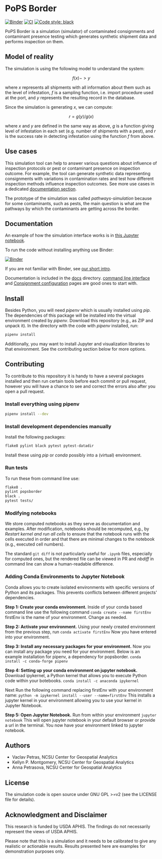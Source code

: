 # PoPS Border

[![Binder](https://mybinder.org/badge_logo.svg)](https://mybinder.org/v2/gh/ncsu-landscape-dynamics/popsborder/main?urlpath=lab/tree/examples/notebooks/basic_with_command_line.ipynb)
[![CI](https://github.com/ncsu-landscape-dynamics/popsborder/workflows/CI/badge.svg)](https://github.com/ncsu-landscape-dynamics/popsborder/actions/workflows/ci.yml)
[![Code style: black](https://img.shields.io/badge/code%20style-black-000000.svg)](https://github.com/psf/black)

PoPS Border is a simulation (simulator) of contaminated consignments and
contaminant presence testing which generates synthetic shipment data and
performs inspection on them.

## Model of reality

The simulation is using the following model to understand the system:

```math
f(x) -> y
```

where _x_ represents all shipments with all information about them
such as the level of infestation, _f_ is a sampling function,
i.e. import procedure used at the port,
and _y_ represents the resulting record in the database.

Since the simulation is generating _x_, we can compute:

```math
r = g(y) / g(x)
```

where _x_ and _y_ are defined in the same way as above,
_g_ is a function giving level of infestation in each set
(e.g. number of shipments with a pest),
and _r_ is the success rate in detecting infestation
using the function _f_ from above.

## Use cases

This simulation tool can help to answer various questions about influence
of inspection protocols or pest or contaminant presence on inspection outcome.
For example, the tool can generate synthetic data representing consignments
with variations in contamination rates and test how different inspection
methods influence inspection outcomes.
See more use cases in a dedicated [documentation section](docs/use_cases.md).

The prototype of the simulation was called _pathways-simulation_ because
for some contaminants, such as pests, the main question is what
are the pathways by which the contaminants are getting across the border.

## Documentation

An example of how the simulation interface works is in
[this Jupyter notebook](examples/notebooks/basic_with_command_line.ipynb).

To run the code without installing anything use Binder:

[![Binder](https://mybinder.org/badge_logo.svg)](https://mybinder.org/v2/gh/ncsu-landscape-dynamics/popsborder/main?urlpath=lab/tree/examples/notebooks/basic_with_command_line.ipynb)

If you are not familiar with Binder, see
[our short intro](docs/binder.md).

Documentation is included in the [docs](docs/) directory.
[command line interface](docs/cli.md)
and [Consignment configuration](docs/consignments.md)
pages are good ones to start with.

## Install

Besides Python, you will need _pipenv_ which is usually installed using _pip_.
The dependencies of this package will be installed into the virtual environment
created by _pipenv_. Download this repository (e.g., as ZIP and unpack it).
In the directory with the code with _pipenv_ installed, run:

```sh
pipenv install
```

Additionally, you may want to install Jupyter and visualization libraries
to that environment. See the contributing section below for more options.

## Contributing

To contribute to this repository it is handy to have a several packages
installed and then run certain tools before each commit or pull request,
however you will have a chance to see and correct the errors also after
you open a pull request.

### Install everything using pipenv

```sh
pipenv install --dev
```

### Install development dependencies manually

Install the following packages:

```sh
flake8 pylint black pytest pytest-datadir
```

Install these using _pip_ or _conda_ possibly into a (virtual)
environment.

### Run tests

To run these from command line use:

```sh
flake8 .
pylint popsborder
black .
pytest tests/
```

### Modifying notebooks

We store computed notebooks as they serve as documentation and
examples.
After modification, notebooks should be recomputed, e.g., by
_Restart kernel and run all cells_ to ensure that the notebook runs
with the cells executed in order and that there are minimal changes
to the notebook (e.g., executed cell numbers).

The standard `git diff` is not particularly useful for `.ipynb` files,
especially for computed ones, but the rendered file can be viewed in PR
and _nbdiff_ in command line can show a human-readable difference.

### Adding Conda Environments to Jupyter Notebook

 Conda allows you to create isolated environments with specific 
 versions of Python and its packages. This prevents conflicts between 
 different projects' dependencies.


**Step 1: Create your conda environment.**
Inside of your conda based command line use the following command
`conda create --name firstEnv`
firstEnv is the name of your environment. Change as needed.


**Step 2: Activate your environment.**
Using your newly created environment from the previous step, run
`conda activate firstEnv`
Now you have entered into your environment.


**Step 3: Install any necessary packages for your environment.**
Now you can install any package you need for your environment.
Below is an example installation for pipenv, a dependency for
popsborder.
`conda install -c conda-forge pipenv`


**Step 4: Setting up your conda environment on jupyter notebook.**
Download ipykernel, a Python kernel that allows you to execute
Python code within your botebooks.
`conda install -c anaconda ipykernel`


Next Run the following command replacing firstEnv with your
environment name:
`python -m ipykernel install --user --name=firstEnv`
This installs a jupyter kernel in your environment allowing you to
use your kernel in Jupyter Notebook.


**Step 5: Open Jupyter Notebook.**
Run from within your environment
`jupyter notebook`
This will open jupyter notebook in your default browser or provide
a url in the terminal. You now have your environment linked to
jupyter notebook.

## Authors

- Vaclav Petras, NCSU Center for Geospatial Analytics
- Kellyn P. Montgomery, NCSU Center for Geospatial Analytics
- Anna Petrasova, NCSU Center for Geospatial Analytics

## License

The simulation code is open source under GNU GPL >=v2
(see the LICENSE file for details).

## Acknowledgment and Disclaimer

This research is funded by USDA APHIS. The findings do not necessarily
represent the views of USDA APHIS.

Please note that this is a simulation and it needs to be calibrated
to give any realistic or actionable results. Results presented here
are examples for demonstration purposes only.
